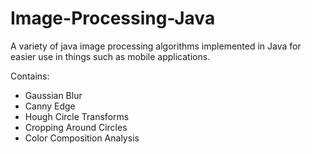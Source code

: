 # Image-Processing-Java

A variety of java image processing algorithms implemented in Java for easier use in things such as mobile applications.

Contains:
 * Gaussian Blur
 * Canny Edge
 * Hough Circle Transforms
 * Cropping Around Circles
 * Color Composition Analysis        
